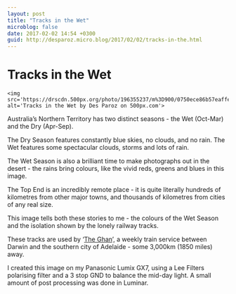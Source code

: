 ```yaml
---
layout: post
title: "Tracks in the Wet"
microblog: false
date: 2017-02-02 14:54 +0300
guid: http://desparoz.micro.blog/2017/02/02/tracks-in-the.html
---
```

<h1>Tracks in the Wet</h1>

<div class='pixels-photo'>
  
    <img src='https://drscdn.500px.org/photo/196355237/m%3D900/0750ece86b57eaffec4f725c1e868399' alt='Tracks in the Wet by Des Paroz on 500px.com'>
  
  <a href='https://500px.com/photo/196355237/tracks-in-the-wet-by-des-paroz' alt='Tracks in the Wet by Des Paroz on 500px.com'></a>
</div>

<script type='text/javascript' src='https://500px.com/embed.js'></script>

Australia&#8217;s Northern Territory has two distinct seasons - the Wet (Oct-Mar) and the Dry (Apr-Sep).

The Dry Season features constantly blue skies, no clouds, and no rain. The Wet features some spectacular clouds, storms and lots of rain.

The Wet Season is also a brilliant time to make photographs out in the desert - the rains bring colours, like the vivid reds, greens and blues in this image.

The Top End is an incredibly remote place - it is quite literally hundreds of kilometres from other major towns, and thousands of kilometres from cities of any real size.

This image tells both these stories to me - the colours of the Wet Season and the isolation shown by the lonely railway tracks.

These tracks are used by &#8216;<a href="https://en.wikipedia.org/wiki/The_Ghan">The Ghan</a>&#8217;, a weekly train service between Darwin and the southern city of Adelaide - some 3,000km (1850 miles) away.

I created this image on my Panasonic Lumix GX7, using a Lee Filters polarising filter and a 3 stop GND to balance the mid-day light. A small amount of post processing was done in Luminar.
